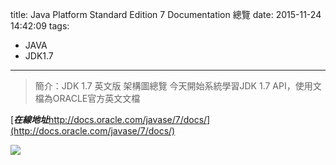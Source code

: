 title: Java Platform Standard Edition 7 Documentation 總覽
date: 2015-11-24 14:42:09
tags:
- JAVA
- JDK1.7
---

> 簡介：JDK 1.7 英文版 架構圖總覽
> 今天開始系統學習JDK 1.7 API，使用文檔為ORACLE官方英文文檔

<!--more-->  

 [***在線地址***http://docs.oracle.com/javase/7/docs/](http://docs.oracle.com/javase/7/docs/)

<img src="/images/2015-11-24_0001.jpg"  />

